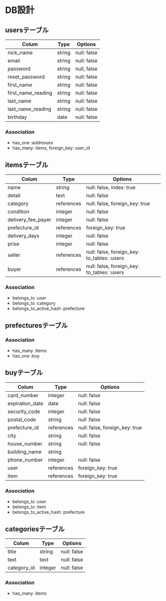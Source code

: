 # DB設計



## usersテーブル
|Colum|Type|Options|
|-----|----|-------|
|nick_name|string|null: false|
|email|string|null: false|
|password|string|null, false|
|reset_password|string|null: false|
|first_name|string|null: false|
|first_name_reading|string|null: false|
|last_name|string|null: false|
|last_name_reading|string|null: false|
|birthday|date|null: false|

### Association
- has_one :addresses
- has_many: items, foreign_key: user_id



## itemsテーブル
|Colum|Type|Options|
|-----|----|-------|
|name|string|null: false, index: true|
|detail|text|null: false|
|category|references|null: false, foreign_key: true|
|condition|integer|null: false|
|delivery_fee_payer|integer|null: false|
|prefecture_id|references|foreign_key: true|
|delivery_days|integer|null: false|
|prise|integer|null: false|
|seller|references|null: false, foreign_key: to_tables: :users|
|buyer|references|null: false, foreign_key: to_tables: :users|

### Association
- belongs_to :user
- belongs_to :category
- belongs_to_active_hash :prefecture



## prefecturesテーブル
### Association
- has_many :items
- has_one :buy



## buyテーブル
|Colum|Type|Options|
|-----|----|-------|
|card_number|integer|null: false|
|expiration_date|date|null: false|
|security_code|integer|null: false|
|postal_code|string|null :false|
|prefecture_id|references|null: false, foreign_key: true|
|city|string|null: false|
|house_number|string|null: false|
|building_name|string|
|phone_number|integer|null: false|
|user|references|foreign_key: true|
|item|references|foreign_key: true|

### Association
- belongs_to :user
- belongs_to :item
- belongs_to_active_hash :prefecture



## categoriesテーブル
|Colum|Type|Options|
|-----|----|-------|
|title|string|null: false|
|text|text|null: false|
|category_id|integer|null: false|

### Association
- has_many :items